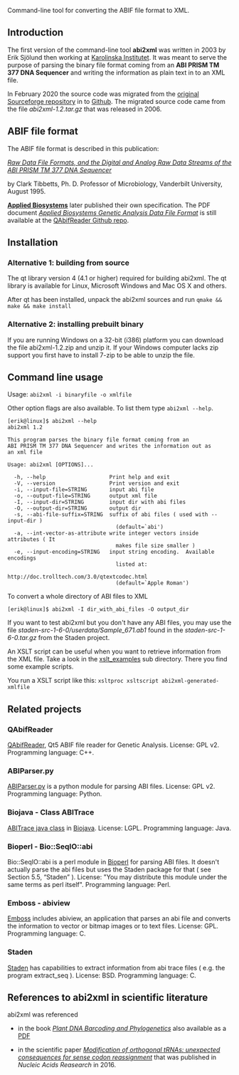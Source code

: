 Command-line tool for converting the ABIF file format to XML.

## Introduction

The first version of the command-line tool __abi2xml__ was written in 2003 by Erik Sjölund then working at [Karolinska Institutet](https://ki.se/en). It was meant to serve
the purpose of parsing the binary file format coming from an
__ABI PRISM TM 377 DNA Sequencer__ and writing the information as plain text in to an XML file.

In February 2020 the source code was migrated from the [original Sourceforge repository](https://sourceforge.net/projects/abi2xml/)
in to [Github](https://github.com/eriksjolund/abi2xml/). The migrated source code came from the file _abi2xml-1.2.tar.gz_
that was released in 2006.

## ABIF file format

The ABIF file format is described in this publication:

[_Raw Data File Formats,
and the Digital and Analog Raw Data Streams
of the ABI PRISM TM 377 DNA Sequencer_](http://www.cs.cmu.edu/afs/cs/project/genome/WWW/Papers/clark.html)

by Clark Tibbetts, Ph. D. Professor of Microbiology, Vanderbilt University, August 1995.

[__Applied Biosystems__](https://en.wikipedia.org/wiki/Applied_Biosystems) later published their own specification.
The PDF document [_Applied Biosystems Genetic Analysis Data File Format_](https://github.com/dridk/QAbifReader/blob/master/ABIF_File_Format.pdf) is still available at the [QAbifReader Github repo](https://github.com/dridk/QAbifReader/).

## Installation

### Alternative 1: building from source
The qt library version 4 (4.1 or higher) required for building abi2xml. The qt library is available for Linux, Microsoft Windows and Mac OS X and others.

After qt has been installed, unpack the abi2xml sources and run `qmake && make && make install`

### Alternative 2: installing prebuilt binary

If you are running Windows on a 32-bit (i386) platform you can download the file abi2xml-1.2.zip and unzip it. If your Windows computer lacks zip support you first have to install 7-zip to be able to unzip the file.

## Command line usage

Usage: `abi2xml -i binaryfile -o xmlfile`

Other option flags are also available. To list them type `abi2xml --help`.

```
[erik@linux]$ abi2xml --help
abi2xml 1.2

This program parses the binary file format coming from an
ABI PRISM TM 377 DNA Sequencer and writes the information out as
an xml file

Usage: abi2xml [OPTIONS]...

  -h, --help                    Print help and exit
  -V, --version                 Print version and exit
  -i, --input-file=STRING       input abi file
  -o, --output-file=STRING      output xml file
  -I, --input-dir=STRING        input dir with abi files
  -O, --output-dir=STRING       output dir
  -s, --abi-file-suffix=STRING  suffix of abi files ( used with --input-dir )
                                  (default=`abi')
  -a, --int-vector-as-attribute write integer vectors inside attributes ( It
                                  makes file size smaller )
  -e, --input-encoding=STRING   input string encoding.  Available encodings
                                  listed at:
                                  http://doc.trolltech.com/3.0/qtextcodec.html
                                  (default=`Apple Roman')
```


To convert a whole directory of ABI files to XML

```
[erik@linux]$ abi2xml -I dir_with_abi_files -O output_dir
```

If you want to test abi2xml but you don't have any ABI files, you may use the file _staden-src-1-6-0/userdata/Sample_671.ab1_ found in the _staden-src-1-6-0.tar.gz_ from the Staden project.

An XSLT script can be useful when you want to retrieve information from the XML file. 
Take a look in the [xslt_examples](xslt_examples) sub directory. There you find some example scripts.

You run a XSLT script like this:
`xsltproc xsltscript abi2xml-generated-xmlfile`

## Related projects

### QAbifReader

[QAbifReader](https://github.com/dridk/QAbifReader/), Qt5 ABIF file reader for Genetic Analysis. License: GPL v2. Programming language: C++.

### ABIParser.py

[ABIParser.py](https://www.bioinformatics.org/wiki/ABIParser.py) is a python module for parsing ABI files. License: GPL v2. Programming language: Python.

###  Biojava - Class ABITrace
[ABITrace java class](https://biojava.org/docs/api/org/biojava/nbio/core/sequence/io/ABITrace.html) in [Biojava](https://biojava.org/). License: LGPL. Programming language: Java.

### Bioperl - Bio::SeqIO::abi
Bio::SeqIO::abi is a perl module in [Bioperl](https://bioperl.org/) for parsing ABI files. It doesn't actually parse the abi files but uses the Staden package for that ( see Section 5.5, “Staden” ). License: "You may distribute this module under the same terms as perl itself". Programming language: Perl.

### Emboss - abiview
[Emboss](https://en.wikipedia.org/wiki/EMBOSS) includes abiview, an application that parses an abi file and converts the information to vector or bitmap images or to text files. License: GPL. Programming language: C.

### Staden
[Staden](https://en.wikipedia.org/wiki/Staden_Package) has capabilities to extract information from abi trace files ( e.g. the program extract_seq ). License: BSD. Programming language: C.

## References to abi2xml in scientific literature

abi2xml was referenced

* in the book
[_Plant DNA Barcoding and Phylogenetics_](https://www.amazon.com/Plant-DNA-Barcoding-Phylogenetics-Ajmal/dp/365928095X)
also available as a [PDF](https://www.researchgate.net/profile/Mohammad_Ajmal_Ali/publication/310234163_Plant_DNA_Barcoding_and_Molecular_Phylogeny/links/582a649d08ae138f1bf34c2c/Plant-DNA-Barcoding-and-Molecular-Phylogeny.pdf)

* in the scientific paper [_Modification of orthogonal tRNAs: unexpected consequences for sense codon reassignment_](https://academic.oup.com/nar/article/44/21/10042/2290919) that was published
in _Nucleic Acids Reasearch_ in 2016.
